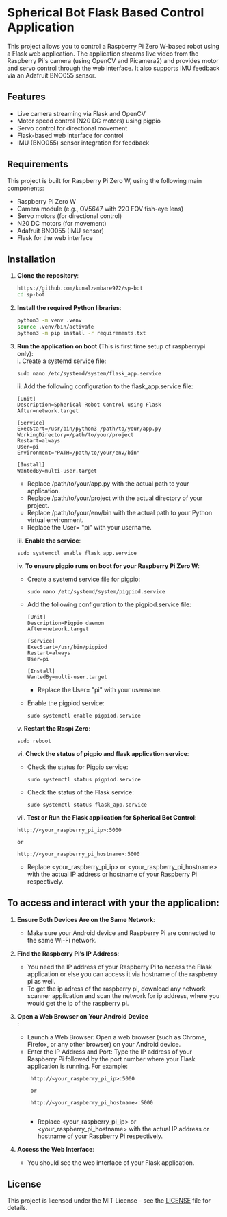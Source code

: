 # Spherical Bot Flask Based Control Application

This project allows you to control a Raspberry Pi Zero W-based robot using a Flask web application. The application streams live video from the Raspberry Pi's camera (using OpenCV and Picamera2) and provides motor and servo control through the web interface. It also supports IMU feedback via an Adafruit BNO055 sensor.

## Features
- Live camera streaming via Flask and OpenCV
- Motor speed control (N20 DC motors) using pigpio
- Servo control for directional movement
- Flask-based web interface for control
- IMU (BNO055) sensor integration for feedback

## Requirements

This project is built for Raspberry Pi Zero W, using the following main components:
- Raspberry Pi Zero W
- Camera module (e.g., OV5647 with 220 FOV fish-eye lens)
- Servo motors (for directional control)
- N20 DC motors (for movement)
- Adafruit BNO055 (IMU sensor)
- Flask for the web interface

## Installation

1. **Clone the repository**:

   ```bash
   https://github.com/kunalzambare972/sp-bot
   cd sp-bot

2. **Install the required Python libraries**:
   ```bash
   python3 -m venv .venv
   source .venv/bin/activate
   python3 -m pip install -r requirements.txt

3. **Run the application on boot** (This is first time setup of raspberrypi only):</br>
   i. Create a systemd service file:</br>
      ```
      sudo nano /etc/systemd/system/flask_app.service
      ```
   ii. Add the following configuration to the flask_app.service file:</br>
      ```
      [Unit]
      Description=Spherical Robot Control using Flask 
      After=network.target

      [Service]
      ExecStart=/usr/bin/python3 /path/to/your/app.py
      WorkingDirectory=/path/to/your/project
      Restart=always
      User=pi
      Environment="PATH=/path/to/your/env/bin"
      
      [Install]
      WantedBy=multi-user.target
      ```
      - Replace /path/to/your/app.py with the actual path to your application.</br>
      - Replace /path/to/your/project with the actual directory of your project.</br>
      - Replace /path/to/your/env/bin with the actual path to your Python virtual environment.</br>
      - Replace the User= "pi" with your username. </br>
      
   iii. **Enable the service**:</br>
      ```
      sudo systemctl enable flask_app.service
      ```
   iv. **To ensure pigpio runs on boot for your Raspberry Pi Zero W**:</br>
      - Create a systemd service file for pigpio:</br>
        ```
        sudo nano /etc/systemd/system/pigpiod.service
        ```
      - Add the following configuration to the pigpiod.service file:</br>
        ```
        [Unit]
        Description=Pigpio daemon
        After=network.target

        [Service]
        ExecStart=/usr/bin/pigpiod
        Restart=always
        User=pi

        [Install]
        WantedBy=multi-user.target

        ```
        * Replace the User= "pi" with your username.</br>
        
      - Enable the pigpiod service:</br>
         ```
         sudo systemctl enable pigpiod.service
         ```
         
   v. **Restart the Raspi Zero**:
      ```
      sudo reboot
      ```

   vi. **Check the status of pigpio and flask application service**:</br>
      - Check the status for Pigpio service:</br>
        ```
        sudo systemctl status pigpiod.service
        ```
      - Check the status of the Flask service:</br>
        ```
        sudo systemctl status flask_app.service
        ```
   vii. **Test or Run the Flask application for Spherical Bot Control**:</br>
      ```
      http://<your_raspberry_pi_ip>:5000

      or

      http://<your_raspberry_pi_hostname>:5000
      
      ```
      * Replace <your_raspberry_pi_ip> or <your_raspberry_pi_hostname> with the actual IP address or hostname of your Raspberry Pi respectively.</br>

## To access and interact with your the application:

1. **Ensure Both Devices Are on the Same Network**:</br>
   - Make sure your Android device and Raspberry Pi are connected to the same Wi-Fi network.</br>

2. **Find the Raspberry Pi’s IP Address**:</br>
   - You need the IP address of your Raspberry Pi to access the Flask application or else you can access it via hostname of the raspberry pi as well.</br>
   - To get the ip adress of the raspberry pi, download any network scanner application and scan the network for ip address, where you would get the ip of the raspberry pi.</br>
3. **Open a Web Browser on Your Android Device**</br>:
   - Launch a Web Browser: Open a web browser (such as Chrome, Firefox, or any other browser) on your Android device.</br>
   - Enter the IP Address and Port: Type the IP address of your Raspberry Pi followed by the port number where your Flask application is running. For example:</br>
     ```
      http://<your_raspberry_pi_ip>:5000

      or

      http://<your_raspberry_pi_hostname>:5000
      
      ```
      * Replace <your_raspberry_pi_ip> or <your_raspberry_pi_hostname> with the actual IP address or hostname of your Raspberry Pi respectively.</br>
      
3. **Access the Web Interface**:</br>
   - You should see the web interface of your Flask application.</br>
   
## License

This project is licensed under the MIT License - see the [LICENSE](LICENSE) file for details.
